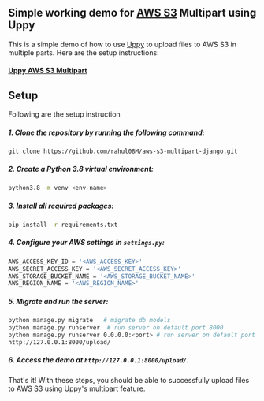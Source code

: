
## Simple working demo for [AWS S3](https://aws.amazon.com/s3/) Multipart using Uppy

This is a simple demo of how to use [Uppy](https://uppy.io/docs/aws-s3-multipart/) to upload files to AWS S3 in multiple parts. Here are the setup instructions:

#### [Uppy AWS S3 Multipart](https://uppy.io/docs/aws-s3-multipart/)

## Setup

Following are the setup instruction

##### 1. Clone the repository by running the following command:
```buildoutcfg
git clone https://github.com/rahul08M/aws-s3-multipart-django.git
```
##### 2. Create a Python 3.8 virtual environment:

```bash
python3.8 -m venv <env-name>
```
##### 3. Install all required packages:

```bash
pip install -r requirements.txt
```
##### 4. Configure your AWS settings in `settings.py`:

```bash
AWS_ACCESS_KEY_ID = '<AWS_ACCESS_KEY>'
AWS_SECRET_ACCESS_KEY = '<AWS_SECRET_ACCESS_KEY>'
AWS_STORAGE_BUCKET_NAME = '<AWS_STORAGE_BUCKET_NAME>'
AWS_REGION_NAME = '<AWS_REGION_NAME>'
```
##### 5. Migrate and run the server:

```bash
python manage.py migrate   # migrate db models
python manage.py runserver  # run server on default port 8000
python manage.py runserver 0.0.0.0:<port> # run server on default port custom port
http://127.0.0.1:8000/upload/
```
##### 6. Access the demo at `http://127.0.0.1:8000/upload/`.
That's it! With these steps, you should be able to successfully upload files to AWS S3 using Uppy's multipart feature.

